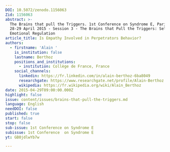 ```yaml
---
DOI: 10.5072/zenodo.1156063
Zid: 1156063
abstract: >-
  The Brains that pull the Triggers. 1st Conference on Syndrome E, Paris IAS,
  28-29 April 2015 - Session 3 - The Brains that Pull the Triggers: Self and
  Emotional Regulation
article_title: Is Empathy Involved in Perpetrators Behavior?
authors:
  - firstname: 'Alain '
    is_institution: false
    lastname: Berthoz
    positions_and_institutions:
      - institution: Collège de France, France
    social_channels:
      linkedin: https://fr.linkedin.com/in/alain-berthoz-6ba8049
      researchgate: https://www.researchgate.net/profile/Alain-Berthoz
      wikipedia: https://fr.wikipedia.org/wiki/Alain_Berthoz
date: 2015-04-29T09:00:00.000Z
highlight: false
issue: content/issues/brains-that-pull-the-triggers.md
language: English
needDOI: false
published: true
start: false
stop: false
sub-issue: 1st Conference on Syndrome E
subissue: 1st Conference  on Syndrome E
yt: GB0jdlwYb7w

---
```


<Youtube yt="GB0jdlwYb7w" caption="Is Empathy Involved in Perpetrators Behavior?" start="false" stop="false"></Youtube>